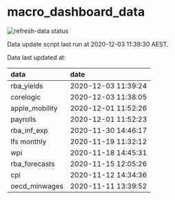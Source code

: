 
<!-- README.md is generated from README.Rmd. Please edit that file -->

# macro\_dashboard\_data

<!-- badges: start -->

![refresh-data
status](https://github.com/MattCowgill/macro_dashboard_data/workflows/refresh-data/badge.svg)

<!-- badges: end -->

Data update script last run at 2020-12-03 11:39:30 AEST.

Data last updated at:

| data            | date                |
| :-------------- | :------------------ |
| rba\_yields     | 2020-12-03 11:39:24 |
| corelogic       | 2020-12-03 11:38:05 |
| apple\_mobility | 2020-12-01 11:52:26 |
| payrolls        | 2020-12-01 11:52:23 |
| rba\_inf\_exp   | 2020-11-30 14:46:17 |
| lfs monthly     | 2020-11-19 11:32:12 |
| wpi             | 2020-11-18 14:45:31 |
| rba\_forecasts  | 2020-11-15 12:05:26 |
| cpi             | 2020-11-12 14:34:36 |
| oecd\_minwages  | 2020-11-11 13:39:52 |
